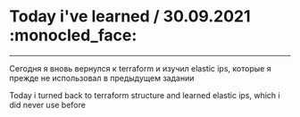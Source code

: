 # Today i've learned  / 30.09.2021 :monocled_face:
____

Сегодня я вновь вернулся к terraform и изучил elastic ips, которые я прежде не использовал в предыдущем задании

Today i turned back to terraform structure and learned elastic ips, which i did never use before
